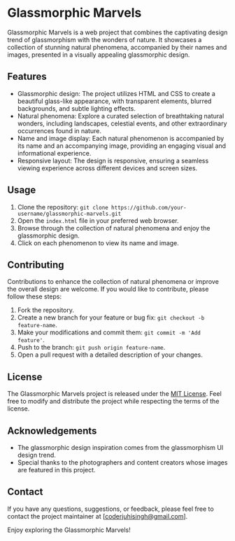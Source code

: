 # Glassmorphic Marvels

Glassmorphic Marvels is a web project that combines the captivating design trend of glassmorphism with the wonders of nature. It showcases a collection of stunning natural phenomena, accompanied by their names and images, presented in a visually appealing glassmorphic design.

## Features

- Glassmorphic design: The project utilizes HTML and CSS to create a beautiful glass-like appearance, with transparent elements, blurred backgrounds, and subtle lighting effects.
- Natural phenomena: Explore a curated selection of breathtaking natural wonders, including landscapes, celestial events, and other extraordinary occurrences found in nature.
- Name and image display: Each natural phenomenon is accompanied by its name and an accompanying image, providing an engaging visual and informational experience.
- Responsive layout: The design is responsive, ensuring a seamless viewing experience across different devices and screen sizes.

## Usage

1. Clone the repository: `git clone https://github.com/your-username/glassmorphic-marvels.git`
2. Open the `index.html` file in your preferred web browser.
3. Browse through the collection of natural phenomena and enjoy the glassmorphic design.
4. Click on each phenomenon to view its name and image.

## Contributing

Contributions to enhance the collection of natural phenomena or improve the overall design are welcome. If you would like to contribute, please follow these steps:

1. Fork the repository.
2. Create a new branch for your feature or bug fix: `git checkout -b feature-name`.
3. Make your modifications and commit them: `git commit -m 'Add feature'`.
4. Push to the branch: `git push origin feature-name`.
5. Open a pull request with a detailed description of your changes.

## License

The Glassmorphic Marvels project is released under the [MIT License](https://opensource.org/licenses/MIT). Feel free to modify and distribute the project while respecting the terms of the license.

## Acknowledgements

- The glassmorphic design inspiration comes from the glassmorphism UI design trend.
- Special thanks to the photographers and content creators whose images are featured in this project.

## Contact

If you have any questions, suggestions, or feedback, please feel free to contact the project maintainer at [coderjuhisingh@gmail.com].

Enjoy exploring the Glassmorphic Marvels!

